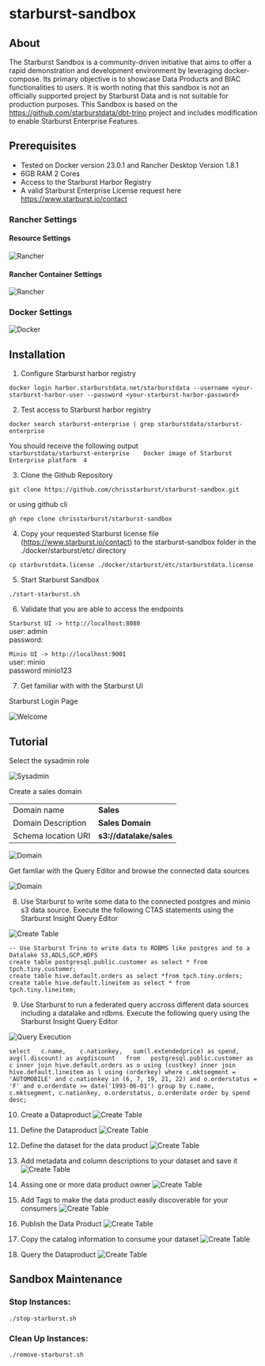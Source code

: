 # starburst-sandbox
## About
The Starburst Sandbox is a community-driven initiative that aims to offer a rapid demonstration and development environment by leveraging docker-compose. Its primary objective is to showcase Data Products and BIAC functionalities to users. It is worth noting that this sandbox is not an officially supported project by Starburst Data and is not suitable for production purposes.
This Sandbox is based on the https://github.com/starburstdata/dbt-trino project and includes modification to enable Starburst Enterprise Features.


## Prerequisites
- Tested on Docker version 23.0.1 and Rancher Desktop Version 1.8.1 
- 6GB RAM 2 Cores
- Access to the Starburst Harbor Registry
- A valid Starburst Enterprise License request here https://www.starburst.io/contact

### Rancher Settings

#### Resource Settings

![Rancher](images/rancher-settings-1.png)

#### Rancher Container Settings
![Rancher](images/rancher-settings-2.png)

### Docker Settings
![Docker](images/docker.png)

## Installation

1. Configure Starburst harbor registry

`docker login harbor.starburstdata.net/starburstdata --username <your-starburst-harbor-user --password <your-starburst-harbor-password>`

2. Test access to Starburst harbor registry

`docker search starburst-enterprise | grep starburstdata/starburst-enterprise `

You should receive the following output   
`starburstdata/starburst-enterprise    Docker image of Starburst Enterprise platform  4`

3. Clone the Github Repository

`git clone https://github.com/chrisstarburst/starburst-sandbox.git`

or using github cli

`gh repo clone chrisstarburst/starburst-sandbox`

4. Copy your requested Starburst license file (https://www.starburst.io/contact) to the starburst-sandbox folder in the ./docker/starburst/etc/ directory

`cp starburstdata.license ./docker/starburst/etc/starburstdata.license`

5. Start Starburst Sandbox

`./start-starburst.sh`

6.  Validate that you are able to access the endpoints

`Starburst UI -> http://localhost:8080`  
user: admin  
password: 

`Minio UI -> http://localhost:9001`  
user: minio  
password minio123  

7. Get familiar with with the Starburst UI

Starburst Login Page  

![Welcome](images/welcome.png)

## Tutorial


Select the sysadmin role  

![Sysadmin](images/sysadmin.png)

Create a sales domain

|     |  |  
| -------- | -------- | 
| Domain name  | **Sales**     | 
| Domain Description | **Sales Domain**    |  
| Schema location URI    | **s3://datalake/sales**    | 

![Domain](images/sales-domain.png)



Get famliar with the Query Editor and browse the connected data sources 

![Domain](images/query-editor.png)

8. Use Starburst to write some data to the connected postgres and minio s3 data source.
Execute the following CTAS statements using the Starburst Insight Query Editor

![Create Table](images/create-table.png)

`-- Use Starburst Trino to write data to RDBMS like postgres and to a Datalake S3,ADLS,GCP,HDFS`   
`create table postgresql.public.customer as select * from tpch.tiny.customer;`  
`create table hive.default.orders as select *from tpch.tiny.orders;`  
`create table hive.default.lineitem as select * from tpch.tiny.lineitem;`   

9. Use Starburst to run a federated query accross different data sources including a datalake and rdbms. 
Execute the following query using the Starburst Insight Query Editor

![Query Execution](images/run-query.png)

`select  
    c.name,   
    c.nationkey,  
    sum(l.extendedprice) as spend,  
    avg(l.discount) as avgdiscount  
from  
    postgresql.public.customer as c
    inner join hive.default.orders as o using (custkey)
    inner join hive.default.lineitem as l using (orderkey)
where
    c.mktsegment = 'AUTOMOBILE'
    and c.nationkey in (6, 7, 19, 21, 22)
    and o.orderstatus = 'F'
    and o.orderdate >= date('1993-06-01')
group by
    c.name,
    c.mktsegment,
    c.nationkey,
    o.orderstatus,
    o.orderdate
order by
    spend desc;`


10. Create a Dataproduct
![Create Table](images/create-data-product-1.png)

11. Define the Dataproduct
![Create Table](images/create-a-data-product-2.png)

12. Define the dataset for the data product
![Create Table](images/create-a-data-product-3.png)

13. Add metadata and column descriptions to your dataset and save it
![Create Table](images/create-a-data-product-4.png)

14. Assing one or more data product owner
![Create Table](images/create-a-data-product-5.png)

15. Add Tags to make the data product easily discoverable for your consumers
![Create Table](images/create-a-data-product-6.png)

16. Publish the Data Product
![Create Table](images/create-a-data-product-8.png)

17. Copy the catalog information to consume your dataset 
![Create Table](images/create-a-data-product-9.png)

18. Query the  Dataproduct
![Create Table](images/create-a-data-product-10.png)

## Sandbox Maintenance

### Stop Instances:

`./stop-starburst.sh`

### Clean Up Instances:

`./remove-starburst.sh`